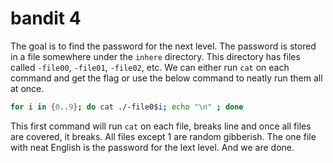# bandit 4
The goal is to find the password for the next level. The password is stored in a file somewhere under the `inhere` directory. This directory has files called `-file00`, `-file01`, `-file02`, etc. We can either run  `cat` on each command and get the flag or use the below command to neatly run them all at once.

```bash
for i in {0..9}; do cat ./-file0$i; echo "\n" ; done
```
This first command will run `cat` on each file, breaks line and once all files are covered, it breaks. All files except 1 are random gibberish. The one file with neat English is the password for the lext level. And we are done.